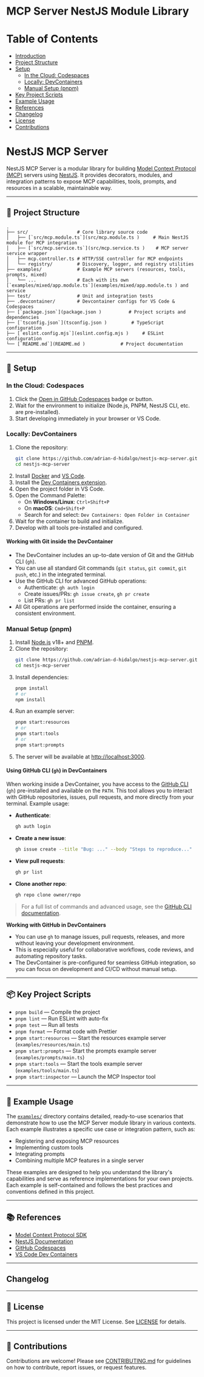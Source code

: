 # MCP Server NestJS Module Library

# Table of Contents

- [Introduction](#nestjs-mcp-server)
- [Project Structure](#-project-structure)
- [Setup](#-setup)
  - [In the Cloud: Codespaces](#in-the-cloud-codespaces)
  - [Locally: DevContainers](#locally-devcontainers)
  - [Manual Setup (pnpm)](#manual-setup-pnpm)
- [Key Project Scripts](#-key-project-scripts)
- [Example Usage](#-example-usage)
- [References](#-references)
- [Changelog](#changelog)
- [License](#-license)
- [Contributions](#-contributions)

# NestJS MCP Server

NestJS MCP Server is a modular library for building [Model Context Protocol (MCP)](https://github.com/modelcontextprotocol/typescript-sdk/tree/server) servers using [NestJS](https://nestjs.com/). It provides decorators, modules, and integration patterns to expose MCP capabilities, tools, prompts, and resources in a scalable, maintainable way.

---

## 📁 Project Structure

```
.
├── src/                  # Core library source code
│   ├── [`src/mcp.module.ts`](src/mcp.module.ts )     # Main NestJS module for MCP integration
│   ├── [`src/mcp.service.ts`](src/mcp.service.ts )    # MCP server service wrapper
│   ├── mcp.controller.ts # HTTP/SSE controller for MCP endpoints
│   └── registry/         # Discovery, logger, and registry utilities
├── examples/             # Example MCP servers (resources, tools, prompts, mixed)
│   └── ...               # Each with its own [`examples/mixed/app.module.ts`](examples/mixed/app.module.ts ) and service
├── test/                 # Unit and integration tests
├── .devcontainer/        # Devcontainer configs for VS Code & Codespaces
├── [`package.json`](package.json )          # Project scripts and dependencies
├── [`tsconfig.json`](tsconfig.json )         # TypeScript configuration
├── [`eslint.config.mjs`](eslint.config.mjs )     # ESLint configuration
└── [`README.md`](README.md )             # Project documentation
```

---

## 🚀 Setup

### In the Cloud: Codespaces

1. Click the [Open in GitHub Codespaces](https://github.com/adrian-d-hidalgo/nestjs-mcp-server?quickstart=1) badge or button.
2. Wait for the environment to initialize (Node.js, PNPM, NestJS CLI, etc. are pre-installed).
3. Start developing immediately in your browser or VS Code.

### Locally: DevContainers

1. Clone the repository:
   ```sh
   git clone https://github.com/adrian-d-hidalgo/nestjs-mcp-server.git
   cd nestjs-mcp-server
   ```
2. Install [Docker](https://www.docker.com/) and [VS Code](https://code.visualstudio.com/).
3. Install the [Dev Containers extension](https://marketplace.visualstudio.com/items?itemName=ms-vscode-remote.remote-containers).
4. Open the project folder in VS Code.
5. Open the Command Palette:
   - On **Windows/Linux**: `Ctrl+Shift+P`
   - On **macOS**: `Cmd+Shift+P`
   - Search for and select: `Dev Containers: Open Folder in Container`
6. Wait for the container to build and initialize.
7. Develop with all tools pre-installed and configured.

#### Working with Git inside the DevContainer

- The DevContainer includes an up-to-date version of Git and the GitHub CLI (`gh`).
- You can use all standard Git commands (`git status`, `git commit`, `git push`, etc.) in the integrated terminal.
- Use the GitHub CLI for advanced GitHub operations:
  - Authenticate: `gh auth login`
  - Create issues/PRs: `gh issue create`, `gh pr create`
  - List PRs: `gh pr list`
- All Git operations are performed inside the container, ensuring a consistent environment.

### Manual Setup (pnpm)

1. Install [Node.js](https://nodejs.org/) v18+ and [PNPM](https://pnpm.io/).
2. Clone the repository:
   ```sh
   git clone https://github.com/adrian-d-hidalgo/nestjs-mcp-server.git
   cd nestjs-mcp-server
   ```
3. Install dependencies:
   ```sh
   pnpm install
   # or
   npm install
   ```
4. Run an example server:
   ```sh
   pnpm start:resources
   # or
   pnpm start:tools
   # or
   pnpm start:prompts
   ```
5. The server will be available at [http://localhost:3000](http://localhost:3000).

#### Using GitHub CLI (`gh`) in DevContainers

When working inside a DevContainer, you have access to the [GitHub CLI](https://cli.github.com/) (`gh`) pre-installed and available on the `PATH`. This tool allows you to interact with GitHub repositories, issues, pull requests, and more directly from your terminal. Example usage:

- **Authenticate**:
  ```sh
  gh auth login
  ```
- **Create a new issue**:
  ```sh
  gh issue create --title "Bug: ..." --body "Steps to reproduce..."
  ```
- **View pull requests**:
  ```sh
  gh pr list
  ```
- **Clone another repo**:
  ```sh
  gh repo clone owner/repo
  ```

> For a full list of commands and advanced usage, see the [GitHub CLI documentation](https://cli.github.com/manual/).

**Working with GitHub in DevContainers**

- You can use `gh` to manage issues, pull requests, releases, and more without leaving your development environment.
- This is especially useful for collaborative workflows, code reviews, and automating repository tasks.
- The DevContainer is pre-configured for seamless GitHub integration, so you can focus on development and CI/CD without manual setup.

---

## 📦 Key Project Scripts

- `pnpm build` — Compile the project
- `pnpm lint` — Run ESLint with auto-fix
- `pnpm test` — Run all tests
- `pnpm format` — Format code with Prettier
- `pnpm start:resources` — Start the resources example server (`examples/resources/main.ts`)
- `pnpm start:prompts` — Start the prompts example server (`examples/prompts/main.ts`)
- `pnpm start:tools` — Start the tools example server (`examples/tools/main.ts`)
- `pnpm start:inspector` — Launch the MCP Inspector tool

---

## 🧩 Example Usage

The [`examples/`](examples/) directory contains detailed, ready-to-use scenarios that demonstrate how to use the MCP Server module library in various contexts. Each example illustrates a specific use case or integration pattern, such as:

- Registering and exposing MCP resources
- Implementing custom tools
- Integrating prompts
- Combining multiple MCP features in a single server

These examples are designed to help you understand the library's capabilities and serve as reference implementations for your own projects. Each example is self-contained and follows the best practices and conventions defined in this project.

---

## 📚 References

- [Model Context Protocol SDK](https://github.com/modelcontextprotocol/typescript-sdk/tree/server)
- [NestJS Documentation](https://docs.nestjs.com/)
- [GitHub Codespaces](https://github.com/features/codespaces)
- [VS Code Dev Containers](https://code.visualstudio.com/docs/devcontainers/containers)

---

## Changelog

<!-- TODO: Add a reference to the changelog here. The changelog should be maintained and updated with each release. Decide if it should be placed before or after the LICENSE section. -->

---

## 📝 License

This project is licensed under the MIT License. See [LICENSE](./LICENSE) for details.

---

## 🤝 Contributions

Contributions are welcome! Please see [CONTRIBUTING.md](./CONTRIBUTING.md) for guidelines on how to contribute, report issues, or request features.
